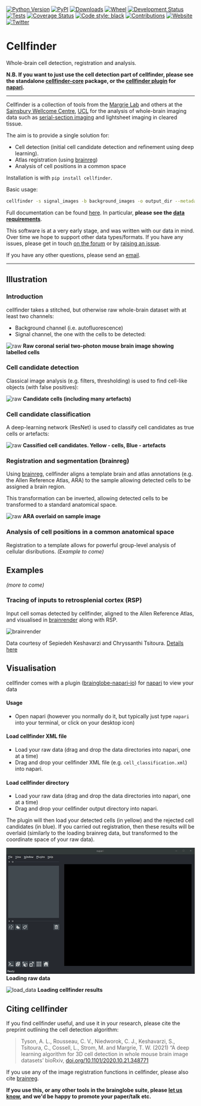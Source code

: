 [![Python Version](https://img.shields.io/pypi/pyversions/cellfinder.svg)](https://pypi.org/project/cellfinder)
[![PyPI](https://img.shields.io/pypi/v/cellfinder.svg)](https://pypi.org/project/cellfinder)
[![Downloads](https://pepy.tech/badge/cellfinder)](https://pepy.tech/project/cellfinder)
[![Wheel](https://img.shields.io/pypi/wheel/cellfinder.svg)](https://pypi.org/project/cellfinder)
[![Development Status](https://img.shields.io/pypi/status/cellfinder.svg)](https://github.com/brainglobe/cellfinder)
[![Tests](https://img.shields.io/github/workflow/status/brainglobe/cellfinder/tests)](
    https://github.com/brainglobe/cellfinder/actions)
[![Coverage Status](https://coveralls.io/repos/github/brainglobe/cellfinder/badge.svg?branch=master)](https://coveralls.io/github/brainglobe/cellfinder?branch=master)
[![Code style: black](https://img.shields.io/badge/code%20style-black-000000.svg)](https://github.com/python/black)
[![Contributions](https://img.shields.io/badge/Contributions-Welcome-brightgreen.svg)](https://docs.brainglobe.info/cellfinder/contributing)
[![Website](https://img.shields.io/website?up_message=online&url=https%3A%2F%2Fcellfinder.info)](https://cellfinder.info)
[![Twitter](https://img.shields.io/twitter/follow/findingcells?style=social)](https://twitter.com/findingcells)
# Cellfinder
Whole-brain cell detection, registration and analysis.

**N.B. If you want to just use the cell detection part of cellfinder, please 
see the standalone [cellfinder-core](https://github.com/brainglobe/cellfinder-core)
package, or the [cellfinder plugin](https://github.com/brainglobe/cellfinder-napari)
for [napari](https://napari.org/).**

---

Cellfinder is a collection of tools from the 
[Margrie Lab](https://www.sainsburywellcome.org/web/groups/margrie-lab) and
 others at the [Sainsbury Wellcome Centre](https://www.sainsburywellcome.org/web/), [UCL](https://www.ucl.ac.uk/)
 for the analysis of whole-brain imaging data such as 
 [serial-section imaging](https://sainsburywellcomecentre.github.io/OpenSerialSection/)
 and lightsheet imaging in cleared tissue.
 
 The aim is to provide a single solution for:
 
 * Cell detection (initial cell candidate detection and refinement using 
 deep learning).
 * Atlas registration (using [brainreg](https://github.com/brainglobe/brainreg))
 * Analysis of cell positions in a common space
 
Installation is with 
`pip install cellfinder`.

Basic usage:
```bash
cellfinder -s signal_images -b background_images -o output_dir --metadata metadata
```
Full documentation can be 
found [here](https://docs.brainglobe.info/cellfinder). In particular, **please 
see the 
[data requirements](https://docs.brainglobe.info/cellfinder/user-guide/data-requirements)**.
 
This software is at a very early stage, and was written with our data in mind. 
Over time we hope to support other data types/formats. If you have any  
issues, please get in touch [on the forum](https://forum.image.sc/tag/brainglobe) or by 
[raising an issue](https://github.com/brainglobe/cellfinder/issues/new/choose). 

If you have any other questions, 
please send an [email](mailto:code@adamltyson.com?subject=cellfinder).




---
## Illustration

### Introduction
cellfinder takes a stitched, but otherwise raw whole-brain dataset with at least 
two channels:
 * Background channel (i.e. autofluorescence)
 * Signal channel, the one with the cells to be detected:
 
![raw](https://raw.githubusercontent.com/brainglobe/cellfinder/master/resources/raw.png)
**Raw coronal serial two-photon mouse brain image showing labelled cells**


### Cell candidate detection
Classical image analysis (e.g. filters, thresholding) is used to find 
cell-like objects (with false positives):

![raw](https://raw.githubusercontent.com/brainglobe/cellfinder/master/resources/detect.png)
**Candidate cells (including many artefacts)**


### Cell candidate classification
A deep-learning network (ResNet) is used to classify cell candidates as true 
cells or artefacts:

![raw](https://raw.githubusercontent.com/brainglobe/cellfinder/master/resources/classify.png)
**Cassified cell candidates. Yellow - cells, Blue - artefacts**

### Registration and segmentation (brainreg)
Using [brainreg](https://github.com/brainglobe/brainreg), 
cellfinder aligns a template brain and atlas annotations (e.g. 
the Allen Reference Atlas, ARA) to the sample allowing detected cells to be assigned 
a brain region.

This transformation can be inverted, allowing detected cells to be
transformed to a standard anatomical space.

![raw](https://raw.githubusercontent.com/brainglobe/cellfinder/master/resources/register.png)
**ARA overlaid on sample image**

### Analysis of cell positions in a common anatomical space
Registration to a template allows for powerful group-level analysis of cellular
disributions. *(Example to come)*

## Examples
*(more to come)*

### Tracing of inputs to retrosplenial cortex (RSP)
Input cell somas detected by cellfinder, aligned to the Allen Reference Atlas, 
and visualised in [brainrender](https://github.com/brancolab/brainrender) along 
with RSP.

![brainrender](https://raw.githubusercontent.com/brainglobe/cellfinder/master/resources/brainrender.png)

Data courtesy of Sepiedeh Keshavarzi and Chryssanthi Tsitoura. [Details here](https://www.youtube.com/watch?v=pMHP0o-KsoQ)

## Visualisation

cellfinder comes with a plugin ([brainglobe-napari-io](https://github.com/brainglobe/brainglobe-napari-io)) for [napari](https://github.com/napari/napari) to view your data

#### Usage
* Open napari (however you normally do it, but typically just type `napari` into your terminal, or click on your desktop icon)

#### Load cellfinder XML file
* Load your raw data (drag and drop the data directories into napari, one at a time)
* Drag and drop your cellfinder XML file (e.g. `cell_classification.xml`) into napari.

#### Load cellfinder directory
* Load your raw data (drag and drop the data directories into napari, one at a time)
* Drag and drop your cellfinder output directory into napari.

The plugin will then load your detected cells (in yellow) and the rejected cell 
candidates (in blue). If you carried out registration, then these results will be 
overlaid (similarly to the loading brainreg data, but transformed to the 
coordinate space of your raw data).

![load_data](https://raw.githubusercontent.com/brainglobe/brainglobe-napari-io/master/resources/load_data.gif)
**Loading raw data**

![load_data](https://raw.githubusercontent.com/brainglobe/brainglobe-napari-io/master/resources/load_results.gif)
**Loading cellfinder results**

## Citing cellfinder

If you find cellfinder useful, and use it in your research, please cite the preprint outlining the cell detection algorithm:
> Tyson, A. L., Rousseau, C. V., Niedworok, C. J., Keshavarzi, S., Tsitoura, C., Cossell, L., Strom, M. and Margrie, T. W. (2021) “A deep learning algorithm for 3D cell detection in whole mouse brain image datasets’ bioRxiv, [doi.org/10.1101/2020.10.21.348771](https://doi.org/10.1101/2020.10.21.348771)

If you use any of the image registration functions in cellfinder, please also cite [brainreg](https://github.com/brainglobe/brainreg#citing-brainreg).

**If you use this, or any other tools in the brainglobe suite, please
 [let us know](mailto:code@adamltyson.com?subject=cellfinder), and 
 we'd be happy to promote your paper/talk etc.**

